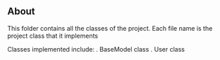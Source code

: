 ## About

This folder contains all the classes of the project.
Each file name is the project class that it implements

Classes implemented include:
    . BaseModel class
    . User class
    